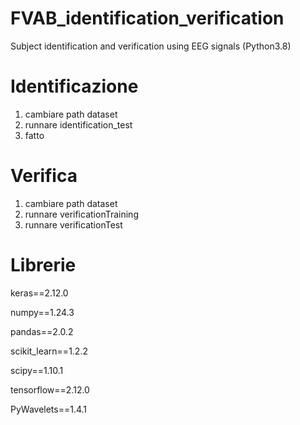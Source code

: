 # FVAB_identification_verification
Subject identification and verification using EEG signals (Python3.8)


# Identificazione
1) cambiare path dataset
2) runnare identification_test
3) fatto

# Verifica
1) cambiare path dataset
2) runnare verificationTraining
3) runnare verificationTest
# Librerie
keras==2.12.0

numpy==1.24.3

pandas==2.0.2

scikit_learn==1.2.2

scipy==1.10.1

tensorflow==2.12.0

PyWavelets==1.4.1

